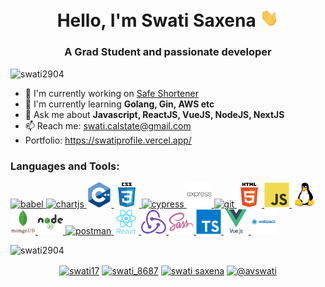 
<h1 align="center"> Hello, I'm Swati Saxena <img src="https://github.com/swati2904/swati2904/blob/master/assests/Hi.gif" width="30px"> </h1>
<h3 align="center">A Grad Student and passionate developer </h3>

<p align="left"> <img src="https://komarev.com/ghpvc/?username=swati2904&label=Profile%20views&color=0e75b6&style=flat" alt="swati2904" /> </p>

- 🔭 I'm currently working on [Safe Shortener](https://safe-shortner.vercel.app/)
- 🌱 I'm currently learning **Golang, Gin, AWS etc**                                                                                
- 💬 Ask me about **Javascript, ReactJS, VueJS, NodeJS, NextJS**
- 📫 Reach me: <a href="swati.lpu17@gmail.com">swati.calstate@gmail.com</a>
- Portfolio: https://swatiprofile.vercel.app/
  
<h3 align="left">Languages and Tools:</h3>
<p align="left"> <a href="https://babeljs.io/" target="_blank"> <img src="https://www.vectorlogo.zone/logos/babeljs/babeljs-icon.svg" alt="babel" width="40" height="40"/> </a> <a href="https://www.chartjs.org" target="_blank"> <img src="https://www.chartjs.org/media/logo-title.svg" alt="chartjs" width="40" height="40"/> </a> <a href="https://www.w3schools.com/cpp/" target="_blank"> <img src="https://raw.githubusercontent.com/devicons/devicon/master/icons/cplusplus/cplusplus-original.svg" alt="cplusplus" width="40" height="40"/> </a> <a href="https://www.w3schools.com/css/" target="_blank"> <img src="https://raw.githubusercontent.com/devicons/devicon/master/icons/css3/css3-original-wordmark.svg" alt="css3" width="40" height="40"/> </a> <a href="https://www.cypress.io" target="_blank"> <img src="https://raw.githubusercontent.com/simple-icons/simple-icons/6e46ec1fc23b60c8fd0d2f2ff46db82e16dbd75f/icons/cypress.svg" alt="cypress" width="40" height="40"/> </a> <a href="https://expressjs.com" target="_blank"> <img src="https://raw.githubusercontent.com/devicons/devicon/master/icons/express/express-original-wordmark.svg" alt="express" width="40" height="40"/> </a> <a href="https://git-scm.com/" target="_blank"> <img src="https://www.vectorlogo.zone/logos/git-scm/git-scm-icon.svg" alt="git" width="40" height="40"/> </a> <a href="https://www.w3.org/html/" target="_blank"> <img src="https://raw.githubusercontent.com/devicons/devicon/master/icons/html5/html5-original-wordmark.svg" alt="html5" width="40" height="40"/> </a> <a href="https://developer.mozilla.org/en-US/docs/Web/JavaScript" target="_blank"> <img src="https://raw.githubusercontent.com/devicons/devicon/master/icons/javascript/javascript-original.svg" alt="javascript" width="40" height="40"/> </a> <a href="https://www.linux.org/" target="_blank"> <img src="https://raw.githubusercontent.com/devicons/devicon/master/icons/linux/linux-original.svg" alt="linux" width="40" height="40"/> </a> <a href="https://www.mongodb.com/" target="_blank"> <img src="https://raw.githubusercontent.com/devicons/devicon/master/icons/mongodb/mongodb-original-wordmark.svg" alt="mongodb" width="40" height="40"/> </a> <a href="https://nodejs.org" target="_blank"> <img src="https://raw.githubusercontent.com/devicons/devicon/master/icons/nodejs/nodejs-original-wordmark.svg" alt="nodejs" width="40" height="40"/> </a> <a href="https://postman.com" target="_blank"> <img src="https://www.vectorlogo.zone/logos/getpostman/getpostman-icon.svg" alt="postman" width="40" height="40"/> </a> <a href="https://reactjs.org/" target="_blank"> <img src="https://raw.githubusercontent.com/devicons/devicon/master/icons/react/react-original-wordmark.svg" alt="react" width="40" height="40"/> </a> <a href="https://redux.js.org" target="_blank"> <img src="https://raw.githubusercontent.com/devicons/devicon/master/icons/redux/redux-original.svg" alt="redux" width="40" height="40"/> </a> <a href="https://sass-lang.com" target="_blank"> <img src="https://raw.githubusercontent.com/devicons/devicon/master/icons/sass/sass-original.svg" alt="sass" width="40" height="40"/> </a> <a href="https://www.typescriptlang.org/" target="_blank"> <img src="https://raw.githubusercontent.com/devicons/devicon/master/icons/typescript/typescript-original.svg" alt="typescript" width="40" height="40"/> </a> <a href="https://vuejs.org/" target="_blank"> <img src="https://raw.githubusercontent.com/devicons/devicon/master/icons/vuejs/vuejs-original-wordmark.svg" alt="vuejs" width="40" height="40"/> </a> <a href="https://webpack.js.org" target="_blank"> <img src="https://raw.githubusercontent.com/devicons/devicon/d00d0969292a6569d45b06d3f350f463a0107b0d/icons/webpack/webpack-original-wordmark.svg" alt="webpack" width="40" height="40"/> </a> </p>

<img  src="https://github-readme-stats.vercel.app/api?username=swati2904&show_icons=true" alt="swati2904" />

<p align="center">
<a href="https://www.linkedin.com/in/swati17/" target="blank"><img align="center" src="https://cdn.jsdelivr.net/npm/simple-icons@3.0.1/icons/linkedin.svg" alt="swati17" height="30" width="30" /></a>
<a href="https://www.instagram.com/swati_8687/" target="blank"><img align="center" src="https://cdn.jsdelivr.net/npm/simple-icons@3.0.1/icons/instagram.svg" alt="swati_8687" height="30" width="30" /></a>
 <a href="https://www.facebook.com/swati.saxena.351104/" target="blank"><img align="center" src="https://cdn.jsdelivr.net/npm/simple-icons@3.0.1/icons/facebook.svg" alt="swati saxena" height="30" width="30" /></a>
<a href="https://twitter.com/avswati" target="blank"><img align="center" src="https://cdn.jsdelivr.net/npm/simple-icons@3.0.1/icons/twitter.svg" alt="@avswati" height="30" width="30" /></a>
  
</p>
<!--
<div>
